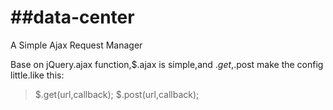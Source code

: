 ##data-center
===========

A Simple Ajax Request Manager 

Base on jQuery.ajax function,$.ajax is simple,and $.get,$.post make the config little.like this:

>$.get(url,callback);
>$.post(url,callback);




